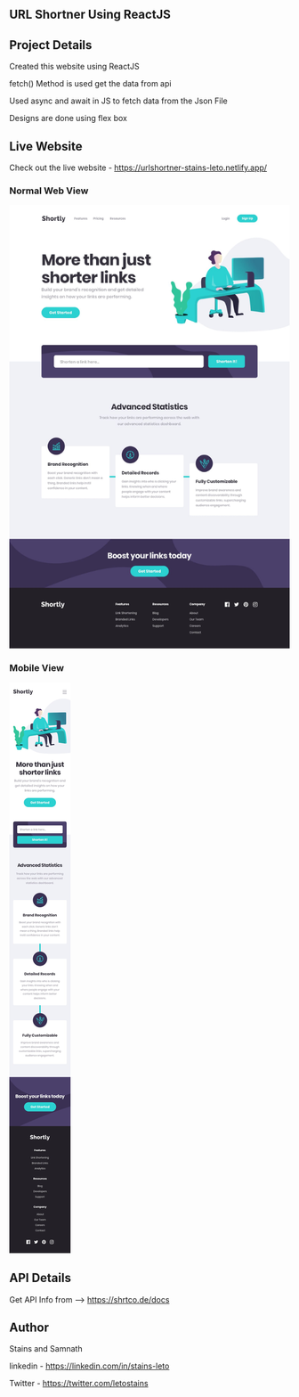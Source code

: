 ## URL Shortner Using ReactJS 

## Project Details

Created this website using ReactJS

fetch() Method is used get the data from api

Used async and await in JS to fetch data from the Json File

Designs are done using flex box

## Live Website 

Check out the live website - https://urlshortner-stains-leto.netlify.app/

### Normal Web View

![alt text](https://github.com/stainsleto/Url-shortner-using-ReactJS/blob/main/design/desktop-design.jpg?raw=true)



### Mobile View


![alt text](https://github.com/stainsleto/Url-shortner-using-ReactJS/blob/main/design/mobile-design.jpg?raw=true)




## API Details

Get API Info from  -->  https://shrtco.de/docs


## Author 

Stains and Samnath 

linkedin - https://linkedin.com/in/stains-leto

Twitter - https://twitter.com/letostains